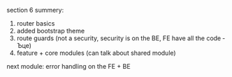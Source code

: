 section 6 summery:

1. router basics
2. added bootstrap theme
3. route guards (not a security, security is on the BE, FE have all the code ­Ъце)
4. feature + core modules (can talk about shared module) 

next module: error handling on the FE + BE